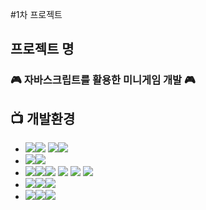 #1차 프로젝트
  ## 프로젝트 명
  ### 🎮 자바스크립트를 활용한 미니게임 개발 🎮 <br>
  ## 📺 개발환경
- <img src="https://img.shields.io/badge/Framework-%23121011?style=for-the-badge"><img src="https://img.shields.io/badge/spring-5DC53F?style=for-the-badge&logo=spring&logoColor=white"> <img src="https://img.shields.io/badge/springboot-6DB33F?style=for-the-badge&logo=springboot&logoColor=white"><img src="https://img.shields.io/badge/2.7.15-515151?style=for-the-badge">
- <img src="https://img.shields.io/badge/Build-%23121011?style=for-the-badge"><img src="https://img.shields.io/badge/Gradle-02303A?style=for-the-badge&logo=Gradle&logoColor=white">
- <img src="https://img.shields.io/badge/Language-%23121011?style=for-the-badge"><img src="https://img.shields.io/badge/java-%23ED8B00?style=for-the-badge&logo=openjdk&logoColor=white"><img src="https://img.shields.io/badge/11-515151?style=for-the-badge"> <img src="https://img.shields.io/badge/javaScript-F7DF1D?style=for-the-badge&logo=javascript&logoColor=white"> <img src="https://img.shields.io/badge/Html5-D71F00?style=for-the-badge&logo=html5&logoColor=white"> <img src="https://img.shields.io/badge/CSS3-020078?style=for-the-badge&logo=css3&logoColor=white">
- <img src="https://img.shields.io/badge/DataBase-%23121011?style=for-the-badge"><img src="https://img.shields.io/badge/MySql-5a8BD0?style=for-the-badge&logo=mysql&logoColor=white"><img src="https://img.shields.io/badge/MariaDB-02553A?style=for-the-badge&logo=mariadb&logoColor=white">
- <img src="https://img.shields.io/badge/IDE-%23121011?style=for-the-badge"><img src="https://img.shields.io/badge/Eclipse IDE-02326A?style=for-the-badge&logo=eclipse&logoColor=white"><img src="https://img.shields.io/badge/Visual Studio Code-02303A?style=for-the-badge&logo=visualstudiocode&logoColor=white">
